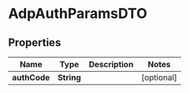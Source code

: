 

# AdpAuthParamsDTO


## Properties

| Name | Type | Description | Notes |
|------------ | ------------- | ------------- | -------------|
|**authCode** | **String** |  |  [optional] |



